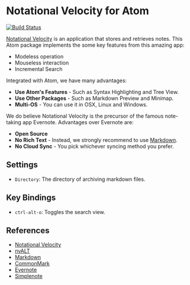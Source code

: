 # Notational Velocity for Atom

[![Build Status](https://travis-ci.org/seongjaelee/notational-velocity.svg?branch=master)](https://travis-ci.org/seongjaelee/notational-velocity)

[Notational Velocity][1] is an application that stores and retrieves notes. This Atom package implements the some key features from this amazing app:

- Modeless operation
- Mouseless interaction
- Incremental Search

Integrated with Atom, we have many advantages:

- __Use Atom's Features__ - Such as Syntax Highlighting and Tree View.
- __Use Other Packages__ - Such as Markdown Preview and Minimap.
- __Multi-OS__ - You can use it in OSX, Linux and Windows.

We do believe Notational Velocity is the precursor of the famous note-taking app Evernote. Advantages over Evernote are:

- __Open Source__
- __No Rich Text__ - Instead, we strongly recommend to use [Markdown][2].
- __No Cloud Sync__ - You pick whichever syncing method you prefer.

## Settings

- `Directory`: The directory of archiving markdown files.

## Key Bindings

- `ctrl-alt-o`: Toggles the search view.

## References

- [Notational Velocity](http://notational.net/)
- [nvALT](http://brettterpstra.com/projects/nvalt/)
- [Markdown](http://daringfireball.net/projects/markdown/)
- [CommonMark](http://commonmark.org/)
- [Evernote](https://evernote.com/)
- [Simplenote](http://simplenote.com/)

[1]: http://notational.net/
[2]: http://daringfireball.net/projects/markdown/syntax
